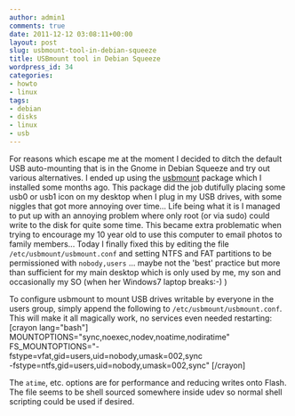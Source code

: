 ```yaml
---
author: admin1
comments: true
date: 2011-12-12 03:08:11+00:00
layout: post
slug: usbmount-tool-in-debian-squeeze
title: USBmount tool in Debian Squeeze
wordpress_id: 34
categories:
- howto
- linux
tags:
- debian
- disks
- linux
- usb
---
```


For reasons which escape me at the moment I decided to ditch the default USB auto-mounting that is in the Gnome in Debian Squeeze and try out various alternatives. I ended up using the [usbmount](http://packages.debian.org/squeeze/usbmount) package which I installed some months ago.
This package did the job dutifully placing some usb0 or usb1 icon on my desktop when I plug in my USB drives, with some niggles that got more annoying over time... <!-- more --> Life being what it is I managed to put up with an annoying problem where only root (or via sudo) could write to the disk for quite some time.   This became extra problematic when trying to encourage my 10 year old to use this computer to email photos to family members...
Today I finally fixed this by editing the file `/etc/usbmount/usbmount.conf` and setting NTFS and FAT partitions to be permissioned with `nobody,users` ... maybe not the 'best' practice but more than sufficient for my main desktop which is only used by me, my son and occasionally my SO (when her Windows7 laptop breaks:-) )

To configure usbmount to mount USB drives writable by everyone in the users group, simply append the following to `/etc/usbmount/usbmount.conf`.  This will make it all magically work, no services even needed restarting:
[crayon lang="bash"]
MOUNTOPTIONS="sync,noexec,nodev,noatime,nodiratime"
FS_MOUNTOPTIONS="-fstype=vfat,gid=users,uid=nobody,umask=002,sync \
                 -fstype=ntfs,gid=users,uid=nobody,umask=002,sync"
[/crayon]

The `atime`, etc. options are for performance and reducing writes onto Flash.  The file seems to be shell sourced somewhere inside udev so normal shell scripting could be used if desired.

